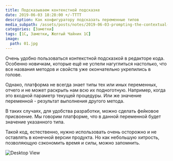 ```yaml
---
title: Подсказываем контекстной подсказке
date: 2019-06-03 18:28:00 +/-TTTT
description: Как конфигуратору подсказать переменные типов
media_subpath: /assets/posts/notes/2019-06-03-prompting-the-contextual-cue/
categories: [Заметки]
tags: [1С, Заметки, Желтый Чайник 1С]
image:
  path: 01.jpg
---
```


Очень удобно пользоваться контекстной подсказкой в редакторе кода. Особенно новичкам, которые ещё не успели нагуглиться настолько, что все названия методов и свойств уже окончательно укрепились в голове.

Однако, платформа не всегда знает типы тех или иных переменных, отчего и не может раскрыть нам всю их подноготную. Например, когда это входной параметр текущей процедуры. Или же значение переменной - результат выполнения другого метода.

В таких случаях, для удобства разработки, можно сделать фейковое присвоение. Мы говорим платформе, что в данной переменной будет значение указанного типа.

Такой код, естественно, нужно использовать очень осторожно и не оставлять  в конечной версии продукта. Но как небольшую хитрость, позволяющую сэкономить время и силы, можно запомнить.

![Desktop View](/02.jpg)